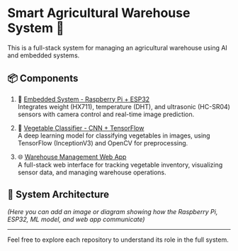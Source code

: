 # Smart Agricultural Warehouse System 🌱

This is a full-stack system for managing an agricultural warehouse using AI and embedded systems.

## 📦 Components

1. 📡 [Embedded System - Raspberry Pi + ESP32](https://github.com/Oleg-lafer/Automated-Inventory-Management-System-RaspberryPi-ESP32)  
   Integrates weight (HX711), temperature (DHT), and ultrasonic (HC-SR04) sensors with camera control and real-time image prediction.

2. 🧠 [Vegetable Classifier - CNN + TensorFlow](https://github.com/Oleg-lafer/Vegetable-Classifier-CNN-TensorFlow)  
   A deep learning model for classifying vegetables in images, using TensorFlow (InceptionV3) and OpenCV for preprocessing.

3. 🌐 [Warehouse Management Web App](https://github.com/Oleg-lafer/Warehouse-Manegenent-App)  
   A full-stack web interface for tracking vegetable inventory, visualizing sensor data, and managing warehouse operations.

## 🧩 System Architecture

_(Here you can add an image or diagram showing how the Raspberry Pi, ESP32, ML model, and web app communicate)_

---

Feel free to explore each repository to understand its role in the full system.
